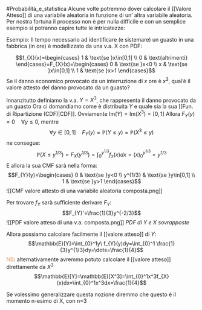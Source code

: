 #Probabilità_e_statistica 
Alcune volte potremmo dover calcolare il [[Valore Atteso]] di una variabile aleatoria in funzione di un’ altra variabile aleatoria.
Per nostra fortuna il processo non è per nulla difficile e con un semplice esempio si potranno capire tutte le intricatezze:

Esempio: Il tempo necessario ad identificare (e sistemare) un guasto in una fabbrica (in ore) è modellizzato da una v.a. X con PDF:

$$f_{X}(x)=\begin{cases}
1 & \text{se }x\in[0,1] \\
0 & \text{altrimenti}
\end{cases}=F_{X}(x)=\begin{cases}
0 & \text{se }x<0 \\
x & \text{se }x\in[0,1] \\
1 & \text{se }x>1 
\end{cases}$$
Se il danno economico provocato da un interruzione di $x$ ore è $x^3$, qual’è il valore attesto del danno provocato da un guasto?

Innanzitutto definiamo la v.a. $Y=X^3$, che rappresenta il danno provocato da un guasto
Ora ci domandiamo come è distribuita $Y$ e quale sia la sua [[Fun. di Ripartizione (CDF)|CDF]].
Ovviamente $\mathrm{Im}(Y)=\mathrm{Im}(X^3)=[0,1]$
Allora $F_{Y}(y)=0\quad \forall y\leq0$, mentre
$$\forall y\in[0,1]\quad F_{Y}(y)=\mathbb{P}(Y\leq y)=\mathbb{P}(X^3\leq y)$$
 ne consegue:
 $$\mathbb{P}(X\leq y^{1/3})=F_{X}(y^{1/3})=\int^{y^{1/3}}_{0}f_{x}(x)dx=(x)^{y^{1/3}}_{0} =y^{1/3}$$
 E allora la sua CMF sarà nella forma:
$$F_{Y}(y)=\begin{cases}
0 & \text{se }y<0 \\
y^{1/3} & \text{se }y\in[0,1] \\
1 & \text{se }y>1
\end{cases}$$
![[CMF valore attesto di una variabile aleatoria composta.png]]

Per trovare $f_{Y}$ sarà sufficiente derivare $F_{Y}$:
$$F_{Y}'=\frac{1}{3}y^{-2/3}$$
![[PDF valore atteso di una v.a. composta.png]]
*PDF di Y e X sovrapposte*

Allora possiamo calcolare facilmente il [[valore atteso]] di $Y$:
$$\mathbb{E}[Y]=\int_{0}^1y\ f_{Y}(y)dy=\int_{0}^1 \frac{1}{3}y^{1/3}dy=\dots=\frac{1}{4}$$
<font color="#f79646">NB</font>: alternativamente avremmo potuto calcolare il [[valore atteso]] direttamente da $X^3$
$$\mathbb{E}[Y]=\mathbb{E}[X^3]=\int_{0}^1x^3f_{X}(x)dx=\int_{0}^1x^3dx=\frac{1}{4}$$

Se volessimo generalizzare questa nozione diremmo che questo è il momento n-esimo di X, con n=3
